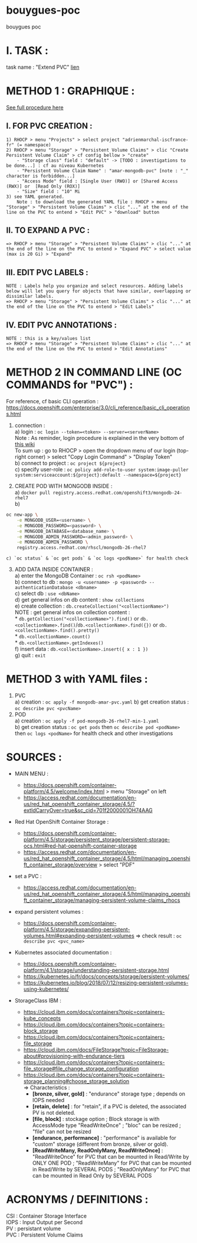 # bouygues-poc

bouygues poc

<!-- ########################## -->
# I. TASK : 
<!-- ########################## -->
task name : "Extend PVC" 
[lien](https://eu-de.git.cloud.ibm.com/gbs-rh/devops/refimps/g4sam1/bouygues-bloc/bouygues-blockchain/bouygues-poc/-/issues/7 )



<!-- ########################## -->
# METHOD 1 : GRAPHIQUE : 
<!-- ########################## -->

[See full procedure here](https://access.redhat.com/documentation/en-us/red_hat_openshift_container_storage/4.5/html/managing_openshift_container_storage/managing-persistent-volume-claims_rhocs)  

I. FOR PVC CREATION : 
----------------------
	1) RHOCP > menu "Projects" > select project "adrienmarchal-iscfrance-fr" (= namespace)
	2) RHOCP > menu "Storage" > "Persistent Volume Claims" > clic "Create Persistent Volume Claim" > cf config bellow > "create"
		- "Storage class" field : "default" -> [TODO : investigations to be done...] : cf au niveau Kubernetes
		- "Persistent Volume Claim Name" : "amar-mongodb-pvc" [note : "_" character is forbidden...]
		- "Access Mode" field : [Single User (RWO)] or [Shared Access (RWX)] or  [Read Only (ROX)]
		- "Size" field : "10" Mi
	3) see YAML generated.
		Note : to download the generated YAML file : RHOCP > menu "Storage" > "Persistent Volume Claims" > clic "..." at the end of the line on the PVC to entend > "Edit PVC" > "download" button

II. TO EXPAND A PVC : 
-----------------------
	=> RHOCP > menu "Storage" > "Persistent Volume Claims" > clic "..." at the end of the line on the PVC to entend > "Expand PVC" > select value (max is 20 Gi) > "Expand"

III. EDIT PVC LABELS : 
------------------------
    NOTE : Labels help you organize and select resources. Adding labels below will let you query for objects that have similar, overlapping or dissimilar labels.  
	=> RHOCP > menu "Storage" > "Persistent Volume Claims" > clic "..." at the end of the line on the PVC to entend > "Edit Labels"

IV. EDIT PVC ANNOTATIONS : 
------------------------
    NOTE : this is a key/values list  
	=> RHOCP > menu "Storage" > "Persistent Volume Claims" > clic "..." at the end of the line on the PVC to entend > "Edit Annotations"


<!-- ############################################## -->
# METHOD 2 IN COMMAND LINE (OC COMMANDS for "PVC") : 
<!-- ############################################## -->
For reference, cf basic CLI operation : https://docs.openshift.com/enterprise/3.0/cli_reference/basic_cli_operations.html  

1) connection :  
    a) login : `oc login --token=<token> --server=<serverName>`  
        Note : As reminder, login procedure is explained in the very bottom of [this wiki](https://github.ibm.com/OpenshiftEverywhere-POCs-FR/global-knewledge/wiki/Tools)  
        To sum up : go to RHOCP > open the dropdown menu of our login (top-right corner) > select "Copy Login Command" > "Display Token"  
    b) connect to project : `oc project ${project}`  
    c) specify user-role : `oc policy add-role-to-user system:image-puller system:serviceaccount:${project}:default --namespace=${project}`  

2) CREATE POD WITH MONGODB INSIDE :  
    a) `docker pull registry.access.redhat.com/openshift3/mongodb-24-rhel7`  
    b)  
```sh
oc new-app \
    -e MONGODB_USER=<username> \
    -e MONGODB_PASSWORD=<password> \
    -e MONGODB_DATABASE=<database_name> \
    -e MONGODB_ADMIN_PASSWORD=<admin_password> \
    -e MONGODB_ADMIN_PASSWORD \
    registry.access.redhat.com/rhscl/mongodb-26-rhel7
```  
    c) `oc status` & `oc get pods` & `oc logs <podName>` for health check  

3) ADD DATA INSIDE CONTAINER :  
    a) enter the MongoDB Container : `oc rsh <podName>`  
    b) connect to db : `mongo -u <username> -p <password> --authenticationDatabase <dbname>`  
    c) select db : `use <dbName>`  
    d) get general infos on db content : `show collections`  
    e) create collection : `db.createCollection("<collectionName>")`  
	NOTE : get general infos on collection content :  
		* `db.getCollection("<collectionName>").find()` or `db.<collectionName>.find()`/`db.<collectionName>.find({})` or `db.<collectionName>.find().pretty()`  
		* `db.<collectionName>.count()`  
		* `db.<collectionName>.getIndexes()`  
    f) insert data : `db.<collectionName>.insert({ x : 1 })`  
    g) quit : `exit`  


<!-- ############################################## -->
# METHOD 3 with YAML files : 
<!-- ############################################## -->
1) PVC  
    a) creation : `oc apply -f mongodb-amar-pvc.yaml`
    b) get creation status : `oc describe pvc <pvcName>`
2) POD  
    a) creation : `oc apply -f pod-mongodb-26-rhel7-min-1.yaml`  
    b) get creation status : `oc get pods` then `oc describe pod <podName>` then `oc logs <podName>` for health check and other investigations  
    



<!-- ########################## -->
# SOURCES : 
<!-- ########################## -->
- MAIN MENU : 
    * https://docs.openshift.com/container-platform/4.5/welcome/index.html > menu "Storage" on left
    * https://access.redhat.com/documentation/en-us/red_hat_openshift_container_storage/4.5/?extIdCarryOver=true&sc_cid=701f2000001OH74AAG

- Red Hat OpenShift Container Storage : 
	* https://docs.openshift.com/container-platform/4.5/storage/persistent_storage/persistent-storage-ocs.html#red-hat-openshift-container-storage
	* https://access.redhat.com/documentation/en-us/red_hat_openshift_container_storage/4.5/html/managing_openshift_container_storage/overview > select "PDF"


- set a PVC : 
    * https://access.redhat.com/documentation/en-us/red_hat_openshift_container_storage/4.5/html/managing_openshift_container_storage/managing-persistent-volume-claims_rhocs

- expand persistent volumes : 
    * https://docs.openshift.com/container-platform/4.5/storage/expanding-persistent-volumes.html#expanding-persistent-volumes
	=> check result : `oc describe pvc <pvc_name>`


- Kubernetes associated documentation : 
	* https://docs.openshift.com/container-platform/4.1/storage/understanding-persistent-storage.html
	* https://kubernetes.io/fr/docs/concepts/storage/persistent-volumes/
	* https://kubernetes.io/blog/2018/07/12/resizing-persistent-volumes-using-kubernetes/

- StorageClass IBM : 
	* https://cloud.ibm.com/docs/containers?topic=containers-kube_concepts
	* https://cloud.ibm.com/docs/containers?topic=containers-block_storage
	* https://cloud.ibm.com/docs/containers?topic=containers-file_storage
	* https://cloud.ibm.com/docs/FileStorage?topic=FileStorage-about#provisioning-with-endurance-tiers
	* https://cloud.ibm.com/docs/containers?topic=containers-file_storage#file_change_storage_configuration
	* https://cloud.ibm.com/docs/containers?topic=containers-storage_planning#choose_storage_solution  
	=> Characteristics :  
		- **[bronze, silver, gold]** : "endurance" storage type ; depends on IOPS needed
		- **[retain, delete]** : for "retain", if a PVC is deleted, the associated PV is not deleted.
		- **[file, block]** : stockage option ; Block storage is with AccessMode type "ReadWriteOnce" ; "bloc" can be resized ; "file" can not be resized
		- **[endurance, performance]** : "performance" is available for "custom" storage (different from bronze, silver or gold).
		- **[ReadWriteMany, ReadOnlyMany, ReadWriteOnce]** : "ReadWriteOnce" for PVC that can be mounted in Read/Write by ONLY ONE POD ; "ReadWriteMany" for PVC that can be mounted in Read/Write by SEVERAL PODS ; "ReadOnlyMany" for PVC that can be mounted in Read Only by SEVERAL PODS

<!-- ########################## -->
# ACRONYMS / DEFINITIONS : 
<!-- ########################## -->
CSI : Container Storage Interface  
IOPS : Input Output per Second  
PV : persistant volume  
PVC : Persistent Volume Claims  

